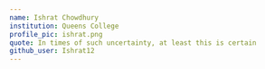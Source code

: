 ```yaml
---
name: Ishrat Chowdhury 
institution: Queens College 
profile_pic: ishrat.png 
quote: In times of such uncertainty, at least this is certain 
github_user: Ishrat12
---
```

